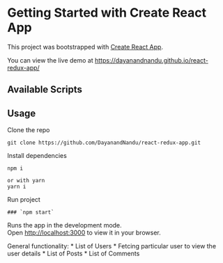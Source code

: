 # Getting Started with Create React App

This project was bootstrapped with [Create React App](https://github.com/facebook/create-react-app).

You can view the live demo at https://dayanandnandu.github.io/react-redux-app/

## Available Scripts

Usage 
--------------------------------------------------------------------------------------------------------
Clone the repo

    git clone https://github.com/DayanandNandu/react-redux-app.git

Install dependencies 

    npm i

    or with yarn
    yarn i

Run project

    ### `npm start`

Runs the app in the development mode.\
Open [http://localhost:3000](http://localhost:3000) to view it in your browser.

General functionality:
	* List of Users
	* Fetcing particular user to view the user details
	* List of Posts
	* List of Comments
